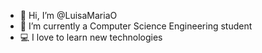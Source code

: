 - 👋 Hi, I’m @LuisaMariaO
- 🌱 I’m currently a Computer Science Engineering student
- 💻 I love to learn new technologies 

<!---
LuisaMariaO/LuisaMariaO is a ✨ special ✨ repository because its `README.md` (this file) appears on your GitHub profile.
You can click the Preview link to take a look at your changes.
--->
